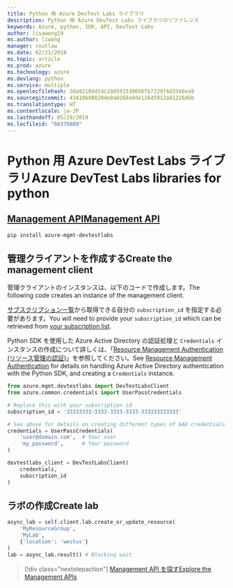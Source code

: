 ```yaml
---
title: Python 用 Azure DevTest Labs ライブラリ
description: Python 用 Azure DevTest Labs ライブラリのリファレンス
keywords: Azure, python, SDK, API, DevTest Labs
author: lisawong19
ms.author: liwong
manager: routlaw
ms.date: 02/21/2018
ms.topic: article
ms.prod: azure
ms.technology: azure
ms.devlang: python
ms.service: multiple
ms.openlocfilehash: 3da9210dd14c19d591539656fb7229f4d3346ea9
ms.sourcegitcommit: 434186988284e0a8268a9de11645912a81226d6b
ms.translationtype: HT
ms.contentlocale: ja-JP
ms.lasthandoff: 05/29/2019
ms.locfileid: "66376889"
---
```

# <a name="azure-devtest-labs-libraries-for-python"></a><span data-ttu-id="af6ab-104">Python 用 Azure DevTest Labs ライブラリ</span><span class="sxs-lookup"><span data-stu-id="af6ab-104">Azure DevTest Labs libraries for python</span></span>

## <a name="management-apipythonapioverviewazuredevtestlabsmanagement"></a>[<span data-ttu-id="af6ab-105">Management API</span><span class="sxs-lookup"><span data-stu-id="af6ab-105">Management API</span></span>](/python/api/overview/azure/devtestlabs/management)

```bash
pip install azure-mgmt-devtestlabs
```

## <a name="create-the-management-client"></a><span data-ttu-id="af6ab-106">管理クライアントを作成する</span><span class="sxs-lookup"><span data-stu-id="af6ab-106">Create the management client</span></span>

<span data-ttu-id="af6ab-107">管理クライアントのインスタンスは、以下のコードで作成します。</span><span class="sxs-lookup"><span data-stu-id="af6ab-107">The following code creates an instance of the management client.</span></span>

<span data-ttu-id="af6ab-108">[サブスクリプション一覧](https://manage.windowsazure.com/#Workspaces/AdminTasks/SubscriptionMapping)から取得できる自分の ``subscription_id`` を指定する必要があります。</span><span class="sxs-lookup"><span data-stu-id="af6ab-108">You will need to provide your ``subscription_id`` which can be retrieved from [your subscription list](https://manage.windowsazure.com/#Workspaces/AdminTasks/SubscriptionMapping).</span></span>

<span data-ttu-id="af6ab-109">Python SDK を使用した Azure Active Directory の認証処理と ``Credentials`` インスタンスの作成について詳しくは、「[Resource Management Authentication (リソース管理の認証)](/python/azure/python-sdk-azure-authenticate)」を参照してください。</span><span class="sxs-lookup"><span data-stu-id="af6ab-109">See [Resource Management Authentication](/python/azure/python-sdk-azure-authenticate) for details on handling Azure Active Directory authentication with the Python SDK, and creating a ``Credentials`` instance.</span></span>

```python
from azure.mgmt.devtestlabs import DevTestLabsClient
from azure.common.credentials import UserPassCredentials

# Replace this with your subscription id
subscription_id = '33333333-3333-3333-3333-333333333333'

# See above for details on creating different types of AAD credentials
credentials = UserPassCredentials(
    'user@domain.com',  # Your user
    'my_password',      # Your password
)

devtestlabs_client = DevTestLabsClient(
    credentials,
    subscription_id
)
```

## <a name="create-lab"></a><span data-ttu-id="af6ab-110">ラボの作成</span><span class="sxs-lookup"><span data-stu-id="af6ab-110">Create lab</span></span>

```python
async_lab = self.client.lab.create_or_update_resource(
    'MyResourceGroup',
    'MyLab',
    {'location': 'westus'}
)
lab = async_lab.result() # Blocking wait
```

> [!div class="nextstepaction"]
> [<span data-ttu-id="af6ab-111">Management API を探す</span><span class="sxs-lookup"><span data-stu-id="af6ab-111">Explore the Management APIs</span></span>](/python/api/overview/azure/devtestlabs/management)

